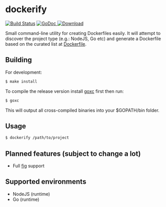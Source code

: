 dockerify
=========

[![Build Status](https://travis-ci.org/morcmarc/dockerify.svg?branch=master)](https://travis-ci.org/morcmarc/dockerify) [![GoDoc](https://godoc.org/github.com/morcmarc/dockerify?status.svg)](https://godoc.org/github.com/morcmarc/dockerify)[ ![Download](https://api.bintray.com/packages/morcmarc/dockerify/dockerify/images/download.svg) ](https://bintray.com/morcmarc/dockerify/dockerify/_latestVersion)

Small command-line utility for creating Dockerfiles easily. It will attempt to
discover the project type (e.g.: NodeJS, Go etc) and generate a Dockerfile
based on the curated list at [Dockerfile](http://dockerfile.github.io/).

## Building

For development:

```bash
$ make install
```

To compile the release version install [goxc](https://github.com/laher/goxc) first then run:

```bash
$ goxc
```

This will output all cross-compiled binaries into your $GOPATH/bin folder.

## Usage

```bash
$ dockerify /path/to/project
```

## Planned features (subject to change a lot)

- Full [fig](http://fig.sh) support

## Supported environments

- NodeJS (runtime)
- Go (runtime)